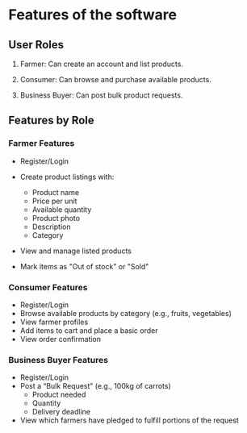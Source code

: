 # Features of the software
## User Roles
1. Farmer: Can create an account and list products.

2. Consumer: Can browse and purchase available products.

3. Business Buyer: Can post bulk product requests.

## Features by Role

### Farmer Features

- Register/Login
- Create product listings with:
    - Product name
    - Price per unit
    - Available quantity
    - Product photo
    - Description
    - Category

- View and manage listed products

- Mark items as "Out of stock" or "Sold"

### Consumer Features
- Register/Login
- Browse available products by category (e.g., fruits, vegetables)
- View farmer profiles
- Add items to cart and place a basic order
- View order confirmation

### Business Buyer Features
- Register/Login
- Post a “Bulk Request” (e.g., 100kg of carrots)
    - Product needed
    - Quantity
    - Delivery deadline
- View which farmers have pledged to fulfill portions of the request
